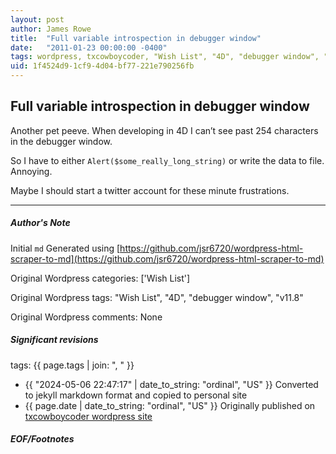 ```yaml
---
layout: post
author: James Rowe
title:  "Full variable introspection in debugger window"
date:   "2011-01-23 00:00:00 -0400"
tags: wordpress, txcowboycoder, "Wish List", "4D", "debugger window", "v11.8"
uid: 1f4524d9-1cf9-4d04-bf77-221e790256fb
---
```



## Full variable introspection in debugger window


Another pet peeve. When developing in 4D I can’t see past 254 characters in the debugger window.


So I have to either `Alert($some_really_long_string)` or write the data to file. Annoying.


Maybe I should start a twitter account for these minute frustrations.




---

##### Author's Note

Initial `md` Generated using [https://github.com/jsr6720/wordpress-html-scraper-to-md](https://github.com/jsr6720/wordpress-html-scraper-to-md)

Original Wordpress categories: ['Wish List']

Original Wordpress tags: "Wish List", "4D", "debugger window", "v11.8"

Original Wordpress comments: None

##### Significant revisions

tags: {{ page.tags | join: ", " }} <!-- todo move this somewhere -->

- {{ "2024-05-06 22:47:17" | date_to_string: "ordinal", "US" }} Converted to jekyll markdown format and copied to personal site
- {{ page.date | date_to_string: "ordinal", "US" }} Originally published on [txcowboycoder wordpress site](https://txcowboycoder.wordpress.com/2011/01/23/full-variable-introspection-in-debugger-window/)

##### EOF/Footnotes

